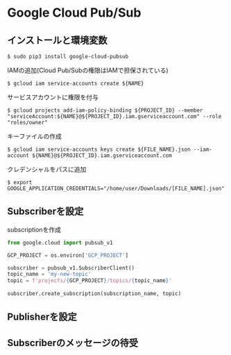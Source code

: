 # Google Cloud Pub/Sub

## インストールと環境変数
```console
$ sudo pip3 install google-cloud-pubsub
```
IAMの追加(Cloud Pub/Subの権限はIAMで担保されている)
```console
$ gcloud iam service-accounts create ${NAME}
```
サービスアカウントに権限を付与
```console
$ gcloud projects add-iam-policy-binding ${PROJECT_ID} --member "serviceAccount:${NAME}@${PROJECT_ID}.iam.gserviceaccount.com" --role "roles/owner"
```
キーファイルの作成
```cosnole
$ gcloud iam service-accounts keys create ${FILE_NAME}.json --iam-account ${NAME}@${PROJECT_ID}.iam.gserviceaccount.com
```
クレデンシャルをパスに追加
```console
$ export GOOGLE_APPLICATION_CREDENTIALS="/home/user/Downloads/[FILE_NAME].json"
```

## Subscriberを設定
subscriptionを作成
```python
from google.cloud import pubsub_v1

GCP_PROJECT = os.environ['GCP_PROJECT']

subscriber = pubsub_v1.SubscriberClient()
topic_name = 'my-new-topic'
topic = f'projects/{GCP_PROJECT}/topics/{topic_name}'
  
subscriber.create_subscription(subscription_name, topic)
```

## Publisherを設定

## Subscriberのメッセージの待受
